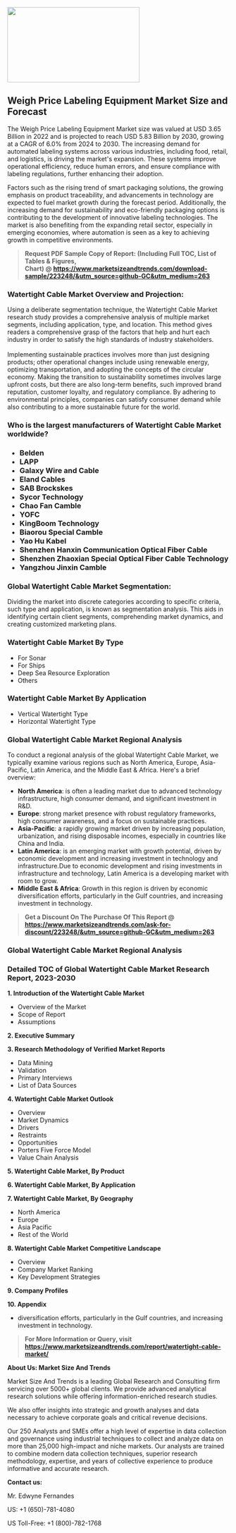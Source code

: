 <p><img class="alignnone size-medium wp-image-20088" src="https://ffe5etoiles.com/wp-content/uploads/2024/12/MST1-300x171.png" alt="" width="300" height="171" /></p><h2>Weigh Price Labeling Equipment Market Size and Forecast</h2><p>The Weigh Price Labeling Equipment Market size was valued at USD 3.65 Billion in 2022 and is projected to reach USD 5.83 Billion by 2030, growing at a CAGR of 6.0% from 2024 to 2030. The increasing demand for automated labeling systems across various industries, including food, retail, and logistics, is driving the market's expansion. These systems improve operational efficiency, reduce human errors, and ensure compliance with labeling regulations, further enhancing their adoption.</p><p>Factors such as the rising trend of smart packaging solutions, the growing emphasis on product traceability, and advancements in technology are expected to fuel market growth during the forecast period. Additionally, the increasing demand for sustainability and eco-friendly packaging options is contributing to the development of innovative labeling technologies. The market is also benefiting from the expanding retail sector, especially in emerging economies, where automation is seen as a key to achieving growth in competitive environments.</p></p><blockquote id="" class=""><strong>Request PDF Sample Copy of Report: (Including Full TOC, List of Tables &amp; Figures, Chart)&nbsp;@&nbsp;<strong><a href="https://www.marketsizeandtrends.com/download-sample/223248/&utm_source=github-GC&utm_medium=263" target="_blank">https://www.marketsizeandtrends.com/download-sample/223248/&utm_source=github-GC&utm_medium=263</a></strong></strong></blockquote><h3 id="" class="">Watertight Cable Market&nbsp;Overview and Projection:</h3><p id="" class="">Using a deliberate segmentation technique, the Watertight Cable Market research study provides a comprehensive analysis of multiple market segments, including application, type, and location. This method gives readers a comprehensive grasp of the factors that help and hurt each industry in order to satisfy the high standards of industry stakeholders. <br /> <br />Implementing sustainable practices involves more than just designing products; other operational changes include using renewable energy, optimizing transportation, and adopting the concepts of the circular economy. Making the transition to sustainability sometimes involves large upfront costs, but there are also long-term benefits, such improved brand reputation, customer loyalty, and regulatory compliance. By adhering to environmental principles, companies can satisfy consumer demand while also contributing to a more sustainable future for the world.</p><h3 id="" class="">Who is the largest manufacturers of&nbsp;Watertight Cable Market worldwide?</h3><h3 class=""><p><ul><li>Belden </li><li> LAPP </li><li> Galaxy Wire and Cable </li><li> Eland Cables </li><li> SAB Brockskes </li><li> Sycor Technology </li><li> Chao Fan Camble </li><li> YOFC </li><li> KingBoom Technology </li><li> Biaorou Special Camble </li><li> Yao Hu Kabel </li><li> Shenzhen Hanxin Communication Optical Fiber Cable </li><li> Shenzhen Zhaoxian Special Optical Fiber Cable Technology </li><li> Yangzhou Jinxin Camble</li></ul></p></h3><h3 id="" class="">Global&nbsp;Watertight Cable Market Segmentation:</h3><p id="" class="">Dividing the market into discrete categories according to specific criteria, such type and application, is known as segmentation analysis. This aids in identifying certain client segments, comprehending market dynamics, and creating customized marketing plans.</p><h3 id="" class="">Watertight Cable Market&nbsp;By Type</h3><p><p><ul><li>For Sonar</li><li> For Ships</li><li> Deep Sea Resource Exploration</li><li> Others</p></li></ul></p></p><h3 id="" class="">Watertight Cable Market&nbsp;By Application</h3><p class=""><p><ul><li>Vertical Watertight Type</li><li> Horizontal Watertight Type</li></ul></p></p><h3 id="" class="">Global Watertight Cable Market Regional Analysis</h3><p id="" class="">To conduct a regional analysis of the global Watertight Cable Market, we typically examine various regions such as North America, Europe, Asia-Pacific, Latin America, and the Middle East &amp; Africa. Here's a brief overview:</p><ul><li><strong>North America</strong>: is often a leading market due to advanced technology infrastructure, high consumer demand, and significant investment in R&amp;D.</li><li><strong>Europe</strong>: strong market presence with robust regulatory frameworks, high consumer awareness, and a focus on sustainable practices.</li><li><strong>Asia-Pacific</strong>: a rapidly growing market driven by increasing population, urbanization, and rising disposable incomes, especially in countries like China and India.</li><li><strong>Latin America</strong>: is an emerging market with growth potential, driven by economic development and increasing investment in technology and infrastructure.Due to economic development and rising investments in infrastructure and technology, Latin America is a developing market with room to grow.</li><li><strong>Middle East &amp; Africa</strong>: Growth in this region is driven by economic diversification efforts, particularly in the Gulf countries, and increasing investment in technology.</li></ul><blockquote id="" class=""><strong>Get a Discount On The Purchase Of This Report @ <strong><a href="https://www.marketsizeandtrends.com/ask-for-discount/223248/&utm_source=github-GC&utm_medium=263" target="_blank">https://www.marketsizeandtrends.com/ask-for-discount/223248/&utm_source=github-GC&utm_medium=263</a></strong></strong></blockquote><h3 id="" class="">Global Watertight Cable Market Regional Analysis</h3><h3 id="" class="">Detailed TOC of Global Watertight Cable Market Research Report, 2023-2030</h3><p id="" class=""><strong>1. Introduction of the Watertight Cable Market</strong></p><ul><li>Overview of the Market</li><li>Scope of Report</li><li>Assumptions</li></ul><p id="" class=""><strong>2. Executive Summary</strong></p><p id="" class=""><strong>3. Research Methodology of Verified Market Reports</strong></p><ul><li>Data Mining</li><li>Validation</li><li>Primary Interviews</li><li>List of Data Sources</li></ul><p id="" class=""><strong>4. Watertight Cable Market Outlook</strong></p><ul><li>Overview</li><li>Market Dynamics</li><li>Drivers</li><li>Restraints</li><li>Opportunities</li><li>Porters Five Force Model</li><li>Value Chain Analysis</li></ul><p id="" class=""><strong>5. Watertight Cable Market, By Product</strong></p><p id="" class=""><strong>6. Watertight Cable Market, By Application</strong></p><p id="" class=""><strong>7. Watertight Cable Market, By Geography</strong></p><ul><li>North America</li><li>Europe</li><li>Asia Pacific</li><li>Rest of the World</li></ul><p id="" class=""><strong>8. Watertight Cable Market Competitive Landscape</strong></p><ul><li>Overview</li><li>Company Market Ranking</li><li>Key Development Strategies</li></ul><p id="" class=""><strong>9. Company Profiles</strong></p><p id="" class=""><strong>10. Appendix</strong></p><ul><li>diversification efforts, particularly in the Gulf countries, and increasing investment in technology.</li></ul><blockquote id="" class=""><strong>For More Information or Query, visit <strong><strong><a href="https://www.marketsizeandtrends.com/report/watertight-cable-market/" target="_blank">https://www.marketsizeandtrends.com/report/watertight-cable-market/</a></strong></strong></strong></blockquote><p id="" class=""><strong>About Us: Market Size And Trends</strong></p><p id="" class="">Market Size And Trends is a leading Global Research and Consulting firm servicing over 5000+ global clients. We provide advanced analytical research solutions while offering information-enriched research studies.</p><p id="" class="">We also offer insights into strategic and growth analyses and data necessary to achieve corporate goals and critical revenue decisions.</p><p id="" class="">Our 250 Analysts and SMEs offer a high level of expertise in data collection and governance using industrial techniques to collect and analyze data on more than 25,000 high-impact and niche markets. Our analysts are trained to combine modern data collection techniques, superior research methodology, expertise, and years of collective experience to produce informative and accurate research.</p><p id="" class=""><strong>Contact us:</strong></p><p id="" class="">Mr. Edwyne Fernandes</p><p id="" class="">US: +1 (650)-781-4080</p><p id="" class="">US Toll-Free: +1 (800)-782-1768</p>
